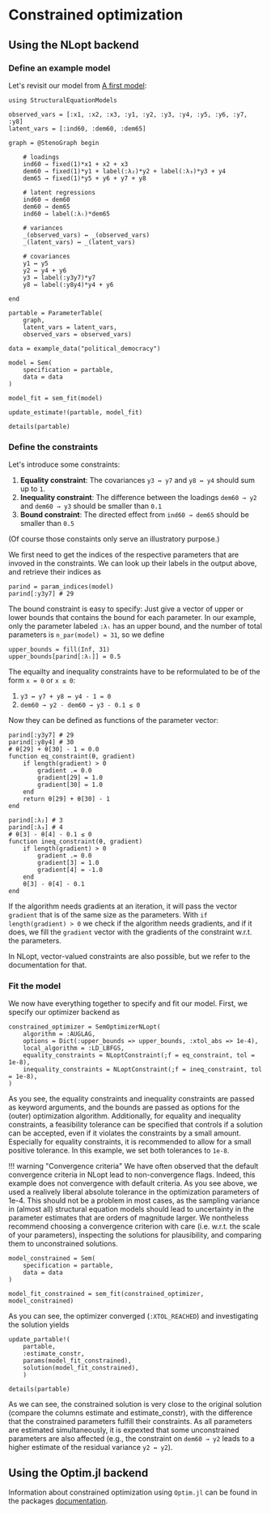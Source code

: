 # Constrained optimization

## Using the NLopt backend

### Define an example model

Let's revisit our model from [A first model](@ref):

```@example constraints
using StructuralEquationModels

observed_vars = [:x1, :x2, :x3, :y1, :y2, :y3, :y4, :y5, :y6, :y7, :y8]
latent_vars = [:ind60, :dem60, :dem65]

graph = @StenoGraph begin

    # loadings
    ind60 → fixed(1)*x1 + x2 + x3
    dem60 → fixed(1)*y1 + label(:λ₂)*y2 + label(:λ₃)*y3 + y4
    dem65 → fixed(1)*y5 + y6 + y7 + y8

    # latent regressions
    ind60 → dem60
    dem60 → dem65
    ind60 → label(:λₗ)*dem65

    # variances
    _(observed_vars) ↔ _(observed_vars)
    _(latent_vars) ↔ _(latent_vars)

    # covariances
    y1 ↔ y5
    y2 ↔ y4 + y6
    y3 ↔ label(:y3y7)*y7
    y8 ↔ label(:y8y4)*y4 + y6

end

partable = ParameterTable(
    graph,
    latent_vars = latent_vars, 
    observed_vars = observed_vars)

data = example_data("political_democracy")

model = Sem(
    specification = partable,
    data = data
)

model_fit = sem_fit(model)

update_estimate!(partable, model_fit)

details(partable)
```

### Define the constraints

Let's introduce some constraints:
1. **Equality constraint**: The covariances `y3 ↔ y7` and `y8 ↔ y4` should sum up to `1`.
2. **Inequality constraint**: The difference between the loadings `dem60 → y2` and `dem60 → y3` should be smaller than `0.1`
3. **Bound constraint**: The directed effect from  `ind60 → dem65` should be smaller than `0.5`

(Of course those constaints only serve an illustratory purpose.)

We first need to get the indices of the respective parameters that are invoved in the constraints. 
We can look up their labels in the output above, and retrieve their indices as

```@example constraints
parind = param_indices(model)
parind[:y3y7] # 29
```

The bound constraint is easy to specify: Just give a vector of upper or lower bounds that contains the bound for each parameter. In our example, only the parameter labeled `:λₗ` has an upper bound, and the number of total parameters is `n_par(model) = 31`, so we define

```@example constraints
upper_bounds = fill(Inf, 31)
upper_bounds[parind[:λₗ]] = 0.5
```

The equailty and inequality constraints have to be reformulated to be of the form `x = 0` or `x ≤ 0`:
1. `y3 ↔ y7 + y8 ↔ y4 - 1 = 0`
2. `dem60 → y2 - dem60 → y3 - 0.1 ≤ 0`

Now they can be defined as functions of the parameter vector:

```@example constraints
parind[:y3y7] # 29
parind[:y8y4] # 30
# θ[29] + θ[30] - 1 = 0.0
function eq_constraint(θ, gradient)
    if length(gradient) > 0
        gradient .= 0.0
        gradient[29] = 1.0
        gradient[30] = 1.0
    end
    return θ[29] + θ[30] - 1
end

parind[:λ₂] # 3
parind[:λ₃] # 4
# θ[3] - θ[4] - 0.1 ≤ 0
function ineq_constraint(θ, gradient)
    if length(gradient) > 0
        gradient .= 0.0
        gradient[3] = 1.0
        gradient[4] = -1.0
    end
    θ[3] - θ[4] - 0.1
end
```

If the algorithm needs gradients at an iteration, it will pass the vector `gradient` that is of the same size as the parameters.
With `if length(gradient) > 0` we check if the algorithm needs gradients, and if it does, we fill the `gradient` vector with the gradients 
of the constraint w.r.t. the parameters.

In NLopt, vector-valued constraints are also possible, but we refer to the documentation for that.

### Fit the model

We now have everything together to specify and fit our model. First, we specify our optimizer backend as

```@example constraints
constrained_optimizer = SemOptimizerNLopt(
    algorithm = :AUGLAG,
    options = Dict(:upper_bounds => upper_bounds, :xtol_abs => 1e-4),
    local_algorithm = :LD_LBFGS,
    equality_constraints = NLoptConstraint(;f = eq_constraint, tol = 1e-8),
    inequality_constraints = NLoptConstraint(;f = ineq_constraint, tol = 1e-8),
)
```

As you see, the equality constraints and inequality constraints are passed as keyword arguments, and the bounds are passed as options for the (outer) optimization algorithm.
Additionally, for equality and inequality constraints, a feasibility tolerance can be specified that controls if a solution can be accepted, even if it violates the constraints by a small amount. 
Especially for equality constraints, it is recommended to allow for a small positive tolerance.
In this example, we set both tolerances to `1e-8`.

!!! warning "Convergence criteria"
    We have often observed that the default convergence criteria in NLopt lead to non-convergence flags.
    Indeed, this example does not convergence with default criteria.
    As you see above, we used a realively liberal absolute tolerance in the optimization parameters of 1e-4.
    This should not be a problem in most cases, as the sampling variance in (almost all) structural equation models 
    should lead to uncertainty in the parameter estimates that are orders of magnitude larger.
    We nontheless recommend choosing a convergence criterion with care (i.e. w.r.t. the scale of your parameters),
    inspecting the solutions for plausibility, and comparing them to unconstrained solutions.

```@example constraints
model_constrained = Sem(
    specification = partable,
    data = data
)

model_fit_constrained = sem_fit(constrained_optimizer, model_constrained)
```

As you can see, the optimizer converged (`:XTOL_REACHED`) and investigating the solution yields

```@example constraints
update_partable!(
    partable,
    :estimate_constr,
    params(model_fit_constrained), 
    solution(model_fit_constrained), 
    )

details(partable)
```

As we can see, the constrained solution is very close to the original solution (compare the columns estimate and estimate_constr), with the difference that the constrained parameters fulfill their constraints. 
As all parameters are estimated simultaneously, it is expexted that some unconstrained parameters are also affected (e.g., the constraint on `dem60 → y2` leads to a higher estimate of the residual variance `y2 ↔ y2`).

## Using the Optim.jl backend

Information about constrained optimization using `Optim.jl` can be found in the packages [documentation](https://julianlsolvers.github.io/Optim.jl/stable/#examples/generated/ipnewton_basics/).